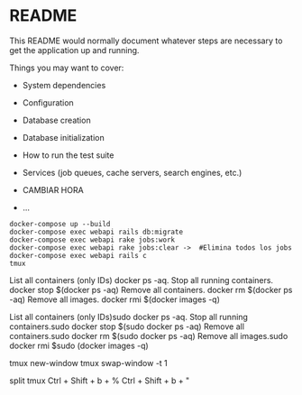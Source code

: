 # README

This README would normally document whatever steps are necessary to get the
application up and running.

Things you may want to cover:

- System dependencies

- Configuration

- Database creation

- Database initialization

- How to run the test suite

- Services (job queues, cache servers, search engines, etc.)

- CAMBIAR HORA

- ...

```
docker-compose up --build
docker-compose exec webapi rails db:migrate
docker-compose exec webapi rake jobs:work
docker-compose exec webapi rake jobs:clear ->  #Elimina todos los jobs
docker-compose exec webapi rails c
tmux
```
List all containers (only IDs) docker ps -aq.
Stop all running containers. docker stop $(docker ps -aq)
Remove all containers. docker rm $(docker ps -aq)
Remove all images. docker rmi $(docker images -q)

List all containers (only IDs)sudo docker ps -aq.
Stop all running containers.sudo docker stop $(sudo docker ps -aq)
Remove all containers.sudo docker rm $(sudo docker ps -aq)
Remove all images.sudo docker rmi $sudo (docker images -q)

tmux new-window
tmux swap-window -t 1

split tmux
Ctrl + Shift + b + %
Ctrl + Shift + b + "


